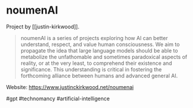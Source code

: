 # noumenAI

Project by [[justin-kirkwood]]. 

>noumenAI is a series of projects exploring how AI can better understand, respect, and value human consciousness. We aim to propagate the idea that large language models should be able to metabolize the unfathomable and sometimes paradoxical aspects of reality, or at the very least, to comprehend their existence and significance. This understanding is critical in fostering the forthcoming alliance between humans and advanced general AI.

Website:
https://www.justinckirkwood.net/noumenai

#gpt #technomancy #artificial-intelligence 

